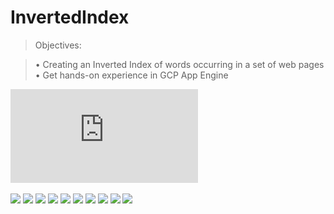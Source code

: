 # InvertedIndex
> Objectives:

> • Creating an Inverted Index of words occurring in a set of web pages
> • Get hands-on experience in GCP App Engine

![HadoopExercise](https://github.com/mukeshkdangi/InvertedIndex/blob/master/HadoopExercise.pdf)

![](https://github.com/mukeshkdangi/InvertedIndex/tree/master/output/HadoopExercise-2.jpg)
![](https://github.com/mukeshkdangi/InvertedIndex/tree/master/output/HadoopExercise-3.jpg)
![](https://github.com/mukeshkdangi/InvertedIndex/tree/master/output/HadoopExercise-4.jpg)
![](https://github.com/mukeshkdangi/InvertedIndex/tree/master/output/HadoopExercise-5.jpg)
![](https://github.com/mukeshkdangi/InvertedIndex/tree/master/output/HadoopExercise-6.jpg)
![](https://github.com/mukeshkdangi/InvertedIndex/tree/master/output/HadoopExercise-7.jpg)
![](https://github.com/mukeshkdangi/InvertedIndex/tree/master/output/HadoopExercise-8.jpg)
![](https://github.com/mukeshkdangi/InvertedIndex/tree/master/output/HadoopExercise-10.jpg)
![](https://github.com/mukeshkdangi/InvertedIndex/tree/master/output/HadoopExercise-11.jpg)
![](https://github.com/mukeshkdangi/InvertedIndex/tree/master/output/HadoopExercise-12.jpg)

